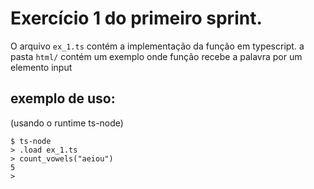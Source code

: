# Exercício 1 do primeiro sprint.

O arquivo ```ex_1.ts``` contém a implementação da função em typescript.
a pasta ```html/``` contém um exemplo onde função recebe a palavra por um elemento input 

## exemplo de uso: 

(usando o runtime ts-node)
```
$ ts-node
> .load ex_1.ts
> count_vowels("aeiou")
5
>
```

